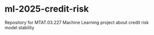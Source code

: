 # ml-2025-credit-risk
Repository for MTAT.03.227 Machine Learning project about credit risk model stability
